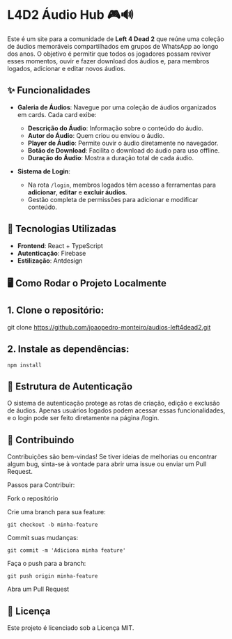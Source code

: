 # L4D2 Áudio Hub 🎮🔊

Este é um site para a comunidade de **Left 4 Dead 2** que reúne uma coleção de áudios memoráveis compartilhados em grupos de WhatsApp ao longo dos anos. O objetivo é permitir que todos os jogadores possam reviver esses momentos, ouvir e fazer download dos áudios e, para membros logados, adicionar e editar novos áudios.

## ✨ Funcionalidades

- **Galeria de Áudios**: Navegue por uma coleção de áudios organizados em cards. Cada card exibe:
  - **Descrição do Áudio**: Informação sobre o conteúdo do áudio.
  - **Autor do Áudio**: Quem criou ou enviou o áudio.
  - **Player de Áudio**: Permite ouvir o áudio diretamente no navegador.
  - **Botão de Download**: Facilita o download do áudio para uso offline.
  - **Duração do Áudio**: Mostra a duração total de cada áudio.
  
- **Sistema de Login**:
  - Na rota `/login`, membros logados têm acesso a ferramentas para **adicionar**, **editar** e **excluir áudios**.
  - Gestão completa de permissões para adicionar e modificar conteúdo.

## 🚀 Tecnologias Utilizadas

- **Frontend**: React + TypeScript
- **Autenticação**: Firebase
- **Estilização**: Antdesign

## 🖥️ Como Rodar o Projeto Localmente

## 1. **Clone o repositório**:

   git clone https://github.com/joaopedro-monteiro/audios-left4dead2.git
   
## 2. Instale as dependências:

`npm install`

## 🔑 Estrutura de Autenticação
O sistema de autenticação protege as rotas de criação, edição e exclusão de áudios. Apenas usuários logados podem acessar essas funcionalidades, e o login pode ser feito diretamente na página /login.

## 👤 Contribuindo

Contribuições são bem-vindas! Se tiver ideias de melhorias ou encontrar algum bug, sinta-se à vontade para abrir uma issue ou enviar um Pull Request.

Passos para Contribuir:

Fork o repositório

Crie uma branch para sua feature:

`git checkout -b minha-feature`

Commit suas mudanças:

`git commit -m 'Adiciona minha feature'`

Faça o push para a branch:

`git push origin minha-feature`

Abra um Pull Request

## 📜 Licença
Este projeto é licenciado sob a Licença MIT.
